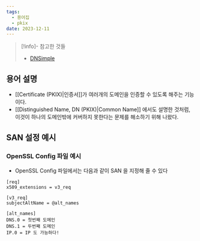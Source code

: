 ```yaml
---
tags:
  - 용어집
  - pkix
date: 2023-12-11
---
```

> [!info]- 참고한 것들
> - [DNSimple](https://support.dnsimple.com/articles/what-is-ssl-san/)

## 용어 설명

- [[Certificate (PKIX)|인증서]]가 여러개의 도메인을 인증할 수 있도록 해주는 기능이다.
- [[Distinguished Name, DN (PKIX)|Common Name]] 에서도 설명한 것처럼, 이것이 하나의 도메인밖에 커버하지 못한다는 문제를 해소하기 위해 나왔다.

## SAN 설정 예시

### OpenSSL Config 파일 예시

- OpenSSL Config 파일에서는 다음과 같이 SAN 을 지정해 줄 수 있다

```
[req]
x509_extensions = v3_req

[v3_req]
subjectAltName = @alt_names

[alt_names]
DNS.0 = 첫번째 도메인
DNS.1 = 두번째 도메인
IP.0 = IP 도 가능하다!
```